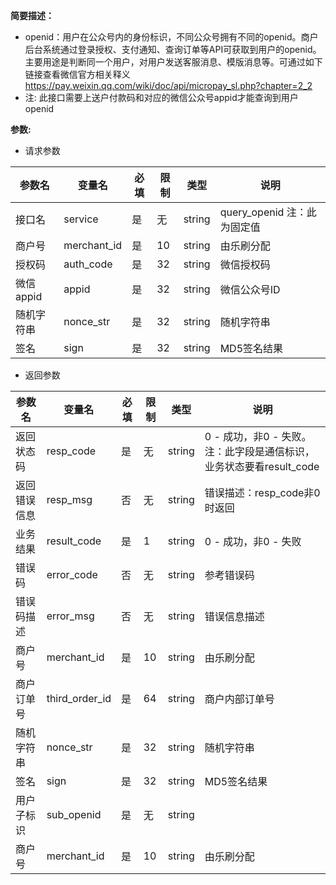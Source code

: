 **简要描述：** 
- openid：用户在公众号内的身份标识，不同公众号拥有不同的openid。商户后台系统通过登录授权、支付通知、查询订单等API可获取到用户的openid。主要用途是判断同一个用户，对用户发送客服消息、模版消息等。可通过如下链接查看微信官方相关释义 https://pay.weixin.qq.com/wiki/doc/api/micropay_sl.php?chapter=2_2
- 注: 此接口需要上送户付款码和对应的微信公众号appid才能查询到用户openid

**参数:**

- 请求参数

| 参数名     | 变量名      | 必填 | 限制 | 类型   | 说明                        |
| ---------- | ----------- | ---- | ---- | ------ | --------------------------- |
| 接口名     | service     | 是   | 无   | string | query_openid 注：此为固定值 |
| 商户号     | merchant_id | 是   | 10   | string | 由乐刷分配                  |
| 授权码     | auth_code   | 是   | 32   | string | 微信授权码                  |
| 微信appid  | appid       | 是   | 32   | string | 微信公众号ID                |
| 随机字符串 | nonce_str   | 是   | 32   | string | 随机字符串                  |
| 签名       | sign        | 是   | 32   | string | MD5签名结果                 |



- 返回参数

| 参数名       | 变量名         | 必填 | 限制 | 类型   | 说明                                                         |
| ------------ | -------------- | ---- | ---- | ------ | ------------------------------------------------------------ |
| 返回状态码   | resp_code      | 是   | 无   | string | 0 - 成功，非0 - 失败。注：此字段是通信标识，业务状态要看result_code |
| 返回错误信息 | resp_msg       | 否   | 无   | string | 错误描述：resp_code非0时返回                                 |
| 业务结果     | result_code    | 是   | 1    | string | 0 - 成功，非0 - 失败                                         |
| 错误码       | error_code     | 否   | 无   | string | 参考错误码                                                   |
| 错误码描述   | error_msg      | 否   | 无   | string | 错误信息描述                                                 |
| 商户号       | merchant_id    | 是   | 10   | string | 由乐刷分配                                                   |
| 商户订单号   | third_order_id | 是   | 64   | string | 商户内部订单号                                               |
| 随机字符串   | nonce_str      | 是   | 32   | string | 随机字符串                                                   |
| 签名         | sign           | 是   | 32   | string | MD5签名结果                                                  |
| 用户子标识   | sub_openid     | 是   | 无   | string |                                                              |
| 商户号       | merchant_id    | 是   | 10   | string | 由乐刷分配                                                   |
